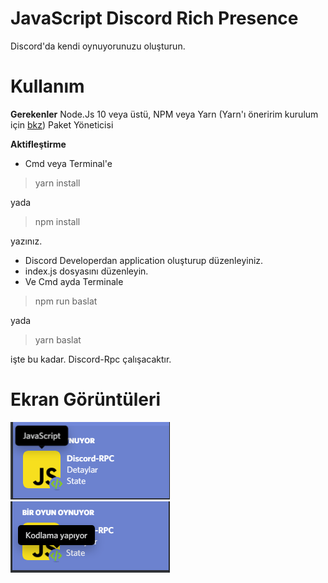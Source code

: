 ﻿# JavaScript Discord Rich Presence
Discord'da kendi oynuyorunuzu oluşturun.
# Kullanım

 **Gerekenler**
 Node.Js 10 veya üstü,
 NPM veya Yarn (Yarn'ı öneririm kurulum için [bkz](https://yarnpkg.com/getting-started/install)) Paket Yöneticisi

**Aktifleştirme**
- Cmd veya Terminal'e 

> yarn install

 yada 

> npm install

yazınız.

- Discord Developerdan application oluşturup düzenleyiniz.
- index.js dosyasını düzenleyin.
- Ve Cmd ayda Terminale 

> npm run baslat

yada

> yarn baslat 

işte bu kadar. Discord-Rpc çalışacaktır.

# Ekran Görüntüleri
![alt text](https://raw.githubusercontent.com/Mehmetali345/discord-rpc/master/screenshots/bf1.PNG)
![alt text](https://raw.githubusercontent.com/Mehmetali345/discord-rpc/master/screenshots/kf1.PNG)





